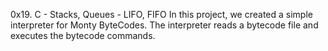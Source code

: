 0x19. C - Stacks, Queues - LIFO, FIFO
In this project, we created a simple interpreter for Monty ByteCodes. The interpreter reads a bytecode file and executes the bytecode commands.
